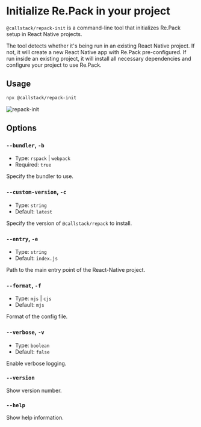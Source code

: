 # Initialize Re.Pack in your project

`@callstack/repack-init` is a command-line tool that initializes Re.Pack setup in React Native projects.

The tool detects whether it's being run in an existing React Native project. If not, it will create a new React Native app with Re.Pack pre-configured. If run inside an existing project, it will install all necessary dependencies and configure your project to use Re.Pack.

## Usage

```bash
npx @callstack/repack-init
```

![repack-init](/img/init.png)

## Options

### `--bundler`, `-b`

- Type: `rspack` | `webpack`
- Required: `true`

Specify the bundler to use.

### `--custom-version`, `-c`

- Type: `string`
- Default: `latest`

Specify the version of `@callstack/repack` to install.

### `--entry`, `-e`

- Type: `string`
- Default: `index.js`

Path to the main entry point of the React-Native project.

### `--format`, `-f`

- Type: `mjs` | `cjs`
- Default: `mjs`

Format of the config file.

### `--verbose`, `-v`

- Type: `boolean`
- Default: `false`

Enable verbose logging.

### `--version`

Show version number.

### `--help`

Show help information.
